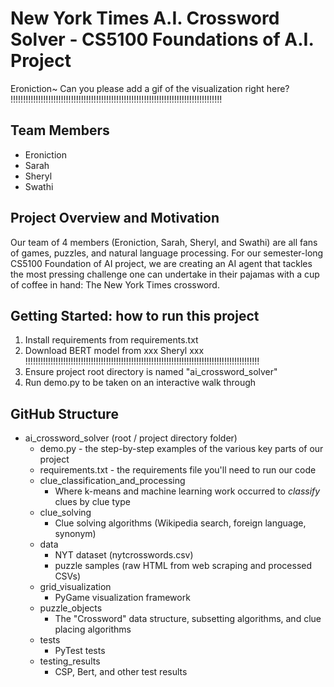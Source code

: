 # New York Times A.I. Crossword Solver - CS5100 Foundations of A.I. Project

Eroniction~ Can you please add a gif of the visualization right here? !!!!!!!!!!!!!!!!!!!!!!!!!!!!!!!!!!!!!!!!!!!!!!!!!!!!!!!!!!!!!!!!!!!!!!!!!!!!!!!!!!!!

## Team Members
- Eroniction
- Sarah
- Sheryl
- Swathi

## Project Overview and Motivation
Our team of 4 members (Eroniction, Sarah, Sheryl, and Swathi) are all fans of games, puzzles, and natural language processing. For our semester-long CS5100 Foundation of AI project, we are creating an AI agent that tackles the most pressing challenge one can undertake in their pajamas with a cup of coffee in hand: The New York Times crossword.

## Getting Started: how to run this project 
1. Install requirements from requirements.txt
2. Download BERT model from xxx Sheryl xxx !!!!!!!!!!!!!!!!!!!!!!!!!!!!!!!!!!!!!!!!!!!!!!!!!!!!!!!!!!!!!!!!!!!!!!!!!!!!!!!!!!!!!!!!!!!!!
3. Ensure project root directory is named "ai_crossword_solver"
4. Run demo.py to be taken on an interactive walk through 

## GitHub Structure
* ai_crossword_solver (root / project directory folder) 
  * demo.py - the step-by-step examples of the various key parts of our project
  * requirements.txt - the requirements file you'll need to run our code
  * clue_classification_and_processing 
    * Where k-means and machine learning work occurred to *classify* clues by clue type
  * clue_solving
    * Clue solving algorithms (Wikipedia search, foreign language, synonym)
  * data
    * NYT dataset (nytcrosswords.csv)
    * puzzle samples (raw HTML from web scraping and processed CSVs)
  * grid_visualization
    * PyGame visualization framework
  * puzzle_objects
    * The "Crossword" data structure, subsetting algorithms, and clue placing algorithms
  * tests
    * PyTest tests
  * testing_results
    * CSP, Bert, and other test results
